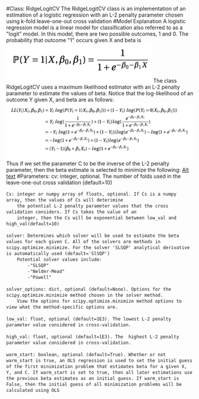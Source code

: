 #Class: RidgeLogitCV
The RidgeLogitCV class is an implementation of an estimation of a logistic regression with an L-2 penalty parameter chosen using k-fold leave-one-out cross validation
#Model Explanation
A logistic regression model is a linear model for classification also referred to as a "logit" model. In this model, there are two possible outcomes, 1 and 0. The probability that outcome "1" occurs given X and beta is ![Alt text](Logit_Generating.png?raw=true "Logit Model")
The class RidgeLogitCV uses a maximum likelihood estimator with an L-2 penalty parameter to estimate the values of beta. Notice that the log-likelihood of an outcome Y given X, and beta are as follows:
![Alt text](Logit_LL_Deriv.png?raw=true "LLV")
Thus if we set the parameter C to be the inverse of the L-2 penalty parameter, then the beta estimate is selected to minimize the following:
[Alt text](RidgeLogitMinimize.png?raw=true "RidgeLogit Minimization")
#Parameters:
	cv: integer, optional. The number of folds used in the leave-one-out cross validation (default=10)
	
	Cs: integer or numpy array of floats, optional. If Cs is a numpy array, then the values of Cs will deterimine 
		the potential L-2 penalty parameter values that the cross validation considers. If Cs takes the value of an
		integer, then the Cs will be exponential between low_val and high_val(default=10)
		
	solver: Determines which solver will be used to estimate the beta values for each given C. All of the solvers are methods in scipy.optimize.minimize. For the solver 'SLSQP' analytical derivative is automatically used (default='SlSQP')
		Potential solver values include:
			-"SLSQP"
			-"Nelder-Mead"
			-"Powell"

	solver_options: dict, optional (default=None). Options for the scipy.optimize.minimize method chosen in the solver method.
		View the options for scipy.optimize.minimize method options to view what the method-specific options are.
	
	low_val: float, optional (default=1E3). The lowest L-2 penalty parameter value considered in cross-validation.
	
	high_val: float, optional (default=1E3). The  highest L-2 penalty parameter value considered in cross-validation.
	
	warm_start: boolean, optional (default=True). Whether or not warm_start is true, an OLS regression is used to set the initial guess of the first minimization problem that estimates beta for a given X, Y, and C. If warm_start is set to true, then all later estimations use the previous beta estimates as an initial guess. If warm_start is False, then the initial guess of all minimization problems will be calculated using OLS


